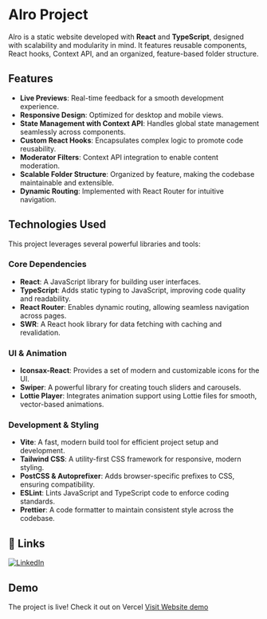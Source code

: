 # Alro Project

Alro is a static website developed with **React** and **TypeScript**, designed with scalability and modularity in mind. It features reusable components, React hooks, Context API, and an organized, feature-based folder structure.

## Features

- **Live Previews**: Real-time feedback for a smooth development experience.
- **Responsive Design**: Optimized for desktop and mobile views.
- **State Management with Context API**: Handles global state management seamlessly across components.
- **Custom React Hooks**: Encapsulates complex logic to promote code reusability.
- **Moderator Filters**: Context API integration to enable content moderation.
- **Scalable Folder Structure**: Organized by feature, making the codebase maintainable and extensible.
- **Dynamic Routing**: Implemented with React Router for intuitive navigation.

## Technologies Used

This project leverages several powerful libraries and tools:

### Core Dependencies

- **React**: A JavaScript library for building user interfaces.
- **TypeScript**: Adds static typing to JavaScript, improving code quality and readability.
- **React Router**: Enables dynamic routing, allowing seamless navigation across pages.
- **SWR**: A React hook library for data fetching with caching and revalidation.

### UI & Animation

- **Iconsax-React**: Provides a set of modern and customizable icons for the UI.
- **Swiper**: A powerful library for creating touch sliders and carousels.
- **Lottie Player**: Integrates animation support using Lottie files for smooth, vector-based animations.

### Development & Styling

- **Vite**: A fast, modern build tool for efficient project setup and development.
- **Tailwind CSS**: A utility-first CSS framework for responsive, modern styling.
- **PostCSS & Autoprefixer**: Adds browser-specific prefixes to CSS, ensuring compatibility.
- **ESLint**: Lints JavaScript and TypeScript code to enforce coding standards.
- **Prettier**: A code formatter to maintain consistent style across the codebase.

## 🔗 Links

[![LinkedIn](https://img.shields.io/badge/linkedin-0A66C2?style=for-the-badge&logo=linkedin&logoColor=white)](https://www.linkedin.com/in/farshadkr/)

## Demo

The project is live! Check it out on Vercel
<a href="https://alro-three.vercel.app/" target="_blank" rel="noopener noreferrer">Visit Website demo</a>
